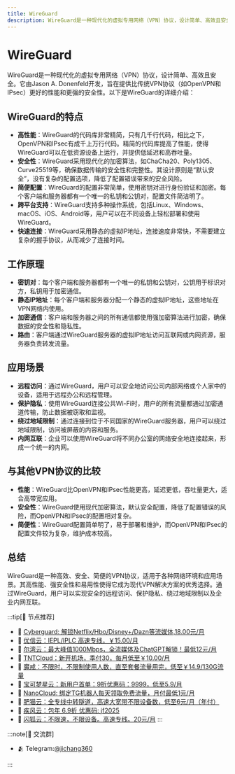 ```yaml
---
title: WireGuard
description: WireGuard是一种现代化的虚拟专用网络（VPN）协议，设计简单、高效且安全。它由Jason A. Donenfeld开发，旨在提供比传统VPN协议（如OpenVPN和IPsec）更好的性能和更强的安全性。
---
```


# WireGuard
WireGuard是一种现代化的虚拟专用网络（VPN）协议，设计简单、高效且安全。它由Jason A. Donenfeld开发，旨在提供比传统VPN协议（如OpenVPN和IPsec）更好的性能和更强的安全性。以下是WireGuard的详细介绍：

## WireGuard的特点

- **高性能**：WireGuard的代码库非常精简，只有几千行代码，相比之下，OpenVPN和IPsec有成千上万行代码。精简的代码库提高了性能，使得WireGuard可以在低资源设备上运行，并提供低延迟和高吞吐量。
- **安全性**：WireGuard采用现代化的加密算法，如ChaCha20、Poly1305、Curve25519等，确保数据传输的安全性和完整性。其设计原则是“默认安全”，没有复杂的配置选项，降低了配置错误带来的安全风险。
- **简便配置**：WireGuard的配置非常简单，使用密钥对进行身份验证和加密。每个客户端和服务器都有一个唯一的私钥和公钥对，配置文件简洁明了。
- **跨平台支持**：WireGuard支持多种操作系统，包括Linux、Windows、macOS、iOS、Android等，用户可以在不同设备上轻松部署和使用WireGuard。
- **快速连接**：WireGuard采用静态的虚拟IP地址，连接速度非常快，不需要建立复杂的握手协议，从而减少了连接时间。

## 工作原理

- **密钥对**：每个客户端和服务器都有一个唯一的私钥和公钥对，公钥用于标识对方，私钥用于加密通信。
- **静态IP地址**：每个客户端和服务器分配一个静态的虚拟IP地址，这些地址在VPN网络内使用。
- **加密通信**：客户端和服务器之间的所有通信都使用强加密算法进行加密，确保数据的安全性和隐私性。
- **路由**：客户端通过WireGuard服务器的虚拟IP地址访问互联网或内网资源，服务器负责转发流量。

## 应用场景

- **远程访问**：通过WireGuard，用户可以安全地访问公司内部网络或个人家中的设备，适用于远程办公和远程管理。
- **保护隐私**：使用WireGuard连接公共Wi-Fi时，用户的所有流量都通过加密通道传输，防止数据被窃取和监视。
- **绕过地域限制**：通过连接到位于不同国家的WireGuard服务器，用户可以绕过地域限制，访问被屏蔽的内容和服务。
- **内网互联**：企业可以使用WireGuard将不同办公室的网络安全地连接起来，形成一个统一的内网。

## 与其他VPN协议的比较

- **性能**：WireGuard比OpenVPN和IPsec性能更高，延迟更低，吞吐量更大，适合高带宽应用。
- **安全性**：WireGuard使用现代加密算法，默认安全配置，降低了配置错误的风险，而OpenVPN和IPsec的配置相对复杂。
- **简便性**：WireGuard配置简单明了，易于部署和维护，而OpenVPN和IPsec的配置文件较为复杂，维护成本较高。

## 总结

WireGuard是一种高效、安全、简便的VPN协议，适用于各种网络环境和应用场景。其高性能、强安全性和易用性使得它成为现代VPN解决方案的优秀选择。通过WireGuard，用户可以实现安全的远程访问、保护隐私、绕过地域限制以及企业内网互联。

:::tip[🎉 节点推荐]
- 🚀 [Cyberguard: 解锁Netflix/Hbo/Disney+/Dazn等流媒体,18.00元/月](https://www.cyberguard.best/#/register?code=XsreC0T5)<br>
- 🚀 [优信云：IEPL/IPLC 高速专线，￥15.00/月](https://www.优信云.com/#/register?code=JRtE5uIV)<br>
- 🚀 [尔湾云：最大峰值1000Mbps，全流媒体及ChatGPT解锁！最低12元/月](https://erwan6.net/auth/register?code=BoObCd)<br>
- 🚀 [TNTCloud：新开机场，季付30，每月低至￥10.00/月](https://haibing822.tntvipaff.cc/#/register?code=GtjJVgml)<br>
- 🚀 [魔戒：不限时，不限制使用人数，直至套餐流量用完，低至￥14.9/130G流量](https://mojie.app/#/register?code=sSdtPtLo)<br>
- 🚀 [宝可梦星云：新用户首单：9折优惠码：9999，低至5.9/月 ](https://love.521pokemon.com/register?code=56ERkkxp)<br>
- 🚀 [NanoCloud: 绑定TG机器人每天领取免费流量，月付最低1元/月](https://edu.uodoo.bid/auth/register?code=JMiOQDHf)<br>
- 🚀 [肥猫云：全专线中转隧道，高速大宽带不限设备数，低至6元/月（年付）](https://fchb1188.fcvipaff.cc/register?aff=X1vZd2wf)<br>
- 🚀 [疾风云：包年 6.9折 优惠码: jf2025](https://homes.tr25.cn?code=ReCm)<br>
- 🚀 [闪狐云：不限速，不限设备。高速专线。20元/月](https://inv02.ffaff.cc/register?aff=WQApz2pv)
:::

:::note[💬 交流群]

- 🫂 Telegram:[@jichang360](https://t.me/jichang360)

:::